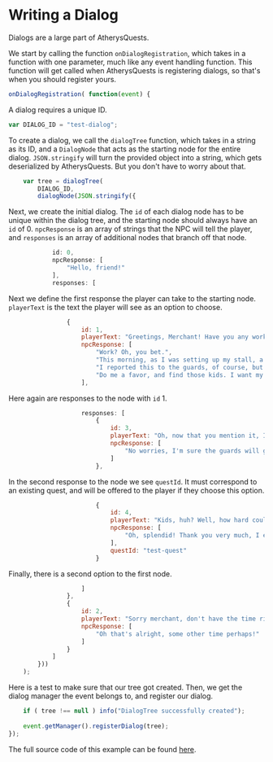 # Writing a Dialog

Dialogs are a large part of AtherysQuests.

We start by calling the function `onDialogRegistration`, which takes in a function with one parameter, much like any event handling function. This function will get called when AtherysQuests is registering dialogs, so that's when you should register yours.
```js
onDialogRegistration( function(event) {
```

A dialog requires a unique ID.
```js
var DIALOG_ID = "test-dialog";
```

To create a dialog, we call the `dialogTree` function, which takes in a string as its ID, and a `DialogNode` that acts as the starting node for the entire dialog. `JSON.stringify` will turn the provided object into a string, which gets deserialized by AtherysQuests. But you don't have to worry about that.
```js   
    var tree = dialogTree(
        DIALOG_ID,
        dialogNode(JSON.stringify({
```

Next, we create the initial dialog. The `id` of each dialog node has to be unique within the dialog tree, and the starting node should always have an `id` of 0. `npcResponse` is an array of strings that the NPC will tell the player, and `responses` is an array of additional nodes that branch off that node.
```js
            id: 0,
            npcResponse: [
                "Hello, friend!"
            ],
            responses: [
```

Next we define the first response the player can take to the starting node. `playerText` is the text the player will see as an option to choose.
```js
                {
                    id: 1,
                    playerText: "Greetings, Merchant! Have you any work for me today?",
                    npcResponse: [
                        "Work? Oh, you bet.",
                        "This morning, as I was setting up my stall, a bunch of children went by and stole an entire stack of cocoa beans!",
                        "I reported this to the guards, of course, but they're either incapable or apathetic to the trouble that has befallen me.",
                        "Do me a favor, and find those kids. I want my cocoa beans back!"
                    ],
```

Here again are responses to the node with `id` 1. 
```js
                    responses: [
                        {
                            id: 3,
                            playerText: "Oh, now that you mention it, I am a bit busy today, so I don't know if I'll find the time.",
                            npcResponse: [
                                "No worries, I'm sure the guards will get to it.. eventually..."
                            ]
                        },
```

In the second response to the node we see `questId`. It must correspond to an existing quest, and will be offered to the player if they choose this option.
```js
                        {
                            id: 4,
                            playerText: "Kids, huh? Well, how hard could it be. I'll certainly take a look around for you.",
                            npcResponse: [
                                "Oh, splendid! Thank you very much, I eagerly await to see what you find out."
                            ],
                            questId: "test-quest"
                        }
```

Finally, there is a second option to the first node.
```js
                    ]
                },
                {
                    id: 2,
                    playerText: "Sorry merchant, don't have the time right now.",
                    npcResponse: [
                        "Oh that's alright, some other time perhaps!"
                    ]
                }
            ]
        }))
    );
```

Here is a test to make sure that our tree got created. Then, we get the dialog manager the event belongs to, and register our dialog.
```js
    if ( tree !== null ) info("DialogTree successfully created");
    
    event.getManager().registerDialog(tree);
});
```
    
The full source code of this example can be found [here](Examples.html).
